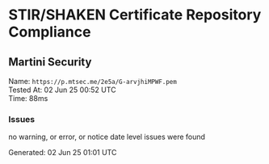 # STIR/SHAKEN Certificate Repository Compliance

## Martini Security

Name: `https://p.mtsec.me/2e5a/G-arvjhiMPWF.pem`\
Tested At: 02 Jun 25 00:52 UTC\
Time: 88ms

### Issues

no warning, or error, or notice date level issues were found

Generated: 02 Jun 25 01:01 UTC